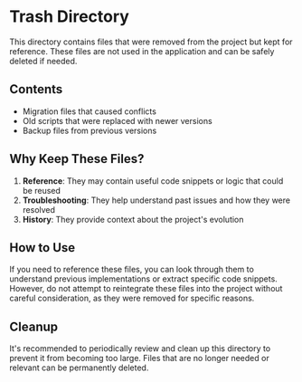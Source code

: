 # Trash Directory

This directory contains files that were removed from the project but kept for reference. These files are not used in the application and can be safely deleted if needed.

## Contents

- Migration files that caused conflicts
- Old scripts that were replaced with newer versions
- Backup files from previous versions

## Why Keep These Files?

1. **Reference**: They may contain useful code snippets or logic that could be reused
2. **Troubleshooting**: They help understand past issues and how they were resolved
3. **History**: They provide context about the project's evolution

## How to Use

If you need to reference these files, you can look through them to understand previous implementations or extract specific code snippets. However, do not attempt to reintegrate these files into the project without careful consideration, as they were removed for specific reasons.

## Cleanup

It's recommended to periodically review and clean up this directory to prevent it from becoming too large. Files that are no longer needed or relevant can be permanently deleted. 